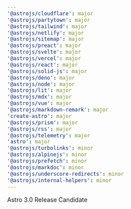 ```yaml
---
'@astrojs/cloudflare': major
'@astrojs/partytown': major
'@astrojs/tailwind': major
'@astrojs/netlify': major
'@astrojs/sitemap': major
'@astrojs/preact': major
'@astrojs/svelte': major
'@astrojs/vercel': major
'@astrojs/react': major
'@astrojs/solid-js': major
'@astrojs/deno': major
'@astrojs/node': major
'@astrojs/lit': major
'@astrojs/mdx': major
'@astrojs/vue': major
'@astrojs/markdown-remark': major
'create-astro': major
'@astrojs/prism': major
'@astrojs/rss': major
'@astrojs/telemetry': major
'astro': major
'@astrojs/turbolinks': minor
'@astrojs/alpinejs': minor
'@astrojs/prefetch': minor
'@astrojs/markdoc': minor
'@astrojs/underscore-redirects': minor
'@astrojs/internal-helpers': minor
---
```


Astro 3.0 Release Candidate
